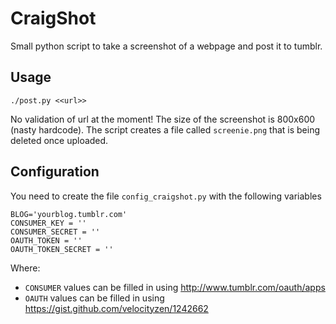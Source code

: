 # CraigShot #

Small python script to take a screenshot of a webpage and post it to tumblr.

## Usage ##

```
./post.py <<url>>
```

No validation of url at the moment!
The size of the screenshot is 800x600 (nasty hardcode).
The script creates a file called `screenie.png` that is being deleted once uploaded.

## Configuration ##

You need to create the file `config_craigshot.py` with the following variables

```
BLOG='yourblog.tumblr.com'
CONSUMER_KEY = ''
CONSUMER_SECRET = ''
OAUTH_TOKEN = ''
OAUTH_TOKEN_SECRET = ''
```
Where:
- `CONSUMER` values can be filled in using http://www.tumblr.com/oauth/apps
- `OAUTH` values can be filled in using https://gist.github.com/velocityzen/1242662

